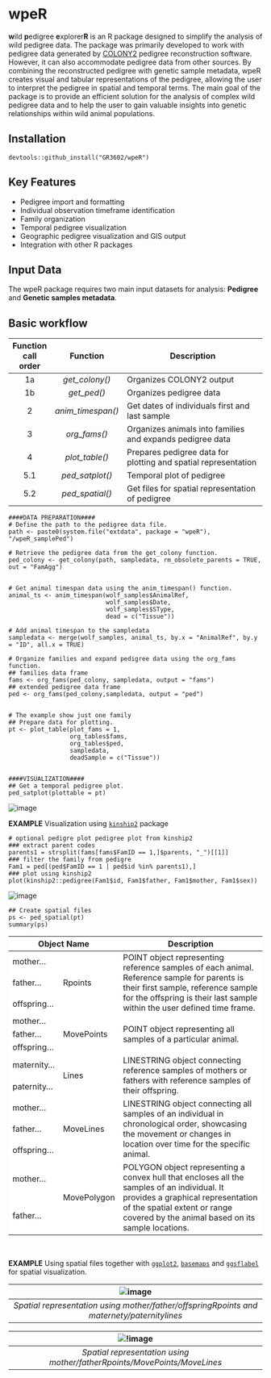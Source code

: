 
# wpeR

**w**ild **p**edigree **e**xplorer**R** is an R package designed to
simplify the analysis of wild pedigree data. The package was primarily
developed to work with pedigree data generated by
[COLONY2](https://www.zsl.org/about-zsl/resources/software/colony)
pedigree reconstruction software. However, it can also accommodate
pedigree data from other sources. By combining the reconstructed
pedigree with genetic sample metadata, wpeR creates visual and tabular
representations of the pedigree, allowing the user to interpret the
pedigree in spatial and temporal terms. The main goal of the package is
to provide an efficient solution for the analysis of complex wild
pedigree data and to help the user to gain valuable insights into
genetic relationships within wild animal populations.

## Installation

    devtools::github_install("GR3602/wpeR")

## Key Features

- Pedigree import and formatting
- Individual observation timeframe identification
- Family organization
- Temporal pedigree visualization
- Geographic pedigree visualization and GIS output
- Integration with other R packages

## Input Data

The wpeR package requires two main input datasets for analysis:
**Pedigree** and **Genetic samples metadata**.

## Basic workflow

| Function <br /> call <br /> order |     Function      | Description                                                    |
|:---------------------------------:|:-----------------:|----------------------------------------------------------------|
|                1a                 |  *get_colony()*   | Organizes COLONY2 output                                       |
|                1b                 |    *get_ped()*    | Organizes pedigree data                                        |
|                 2                 | *anim_timespan()* | Get dates of individuals first and last sample                 |
|                 3                 |   *org_fams()*    | Organizes animals into families and expands pedigree data      |
|                 4                 |  *plot_table()*   | Prepares pedigree data for plotting and spatial representation |
|                5.1                |  *ped_satplot()*  | Temporal plot of pedigree                                      |
|                5.2                |  *ped_spatial()*  | Get files for spatial representation of pedigree               |

    ####DATA PREPARATION####
    # Define the path to the pedigree data file.
    path <- paste0(system.file("extdata", package = "wpeR"), "/wpeR_samplePed")

    # Retrieve the pedigree data from the get_colony function.
    ped_colony <- get_colony(path, sampledata, rm_obsolete_parents = TRUE, out = "FamAgg")


    # Get animal timespan data using the anim_timespan() function.
    animal_ts <- anim_timespan(wolf_samples$AnimalRef,
                               wolf_samples$Date,
                               wolf_samples$SType,
                               dead = c("Tissue"))

    # Add animal timespan to the sampledata
    sampledata <- merge(wolf_samples, animal_ts, by.x = "AnimalRef", by.y = "ID", all.x = TRUE)

    # Organize families and expand pedigree data using the org_fams function.
    ## families data frame
    fams <- org_fams(ped_colony, sampledata, output = "fams")
    ## extended pedigree data frame
    ped <- org_fams(ped_colony,sampledata, output = "ped")


    # The example show just one family 
    ## Prepare data for plotting.
    pt <- plot_table(plot_fams = 1,
                     org_tables$fams,
                     org_tables$ped,
                     sampledata,
                     deadSample = c("Tissue"))
                     

    ####VISUALIZATION####                 
    ## Get a temporal pedigree plot.
    ped_satplot(plottable = pt)

![image](man/figures/sat_plot_exmpl.png)

**EXAMPLE** Visualization using
[`kinship2`](https://CRAN.R-project.org/package=kinship2) package

    # optional pedigre plot pedigree plot from kinship2
    ### extract parent codes
    parents1 = strsplit(fams[fams$FamID == 1,]$parents, "_")[[1]]
    ### filter the family from pedigre
    Fam1 = ped[(ped$FamID == 1 | ped$id %in% parents1),]
    ### plot using kinship2 
    plot(kinship2::pedigree(Fam1$id, Fam1$father, Fam1$mother, Fam1$sex))

![image](man/figures/ks2_pedigree_exmpl.png)

    ## Create spatial files
    ps <- ped_spatial(pt)
    summary(ps)

<table style="border-collapse: collapse; width: 100%; background-color: white;">
<thead>
<tr>
<th colspan="2">
Object Name
</th>
<th>
Description
</th>
</tr>
</thead>
<tbody>
<!-- Rpoints -->
<tr>
<td>
mother…
</td>
<td rowspan="3">
Rpoints
</td>
<td rowspan="3">
POINT object representing reference samples of each animal. Reference
sample for parents is their first sample, reference sample for the
offspring is their last sample within the user defined time frame.
</td>
</tr>
<tr>
<td>
father…
</td>
</tr>
<tr>
<td>
offspring…
</td>
</tr>
<!-- MovePoints -->
<tr>
<td>
mother…
</td>
<td rowspan="3">
MovePoints
</td>
<td rowspan="3">
POINT object representing all samples of a particular animal.
</td>
</tr>
<tr>
<td>
father…
</td>
</tr>
<tr>
<td>
offspring…
</td>
</tr>
<!-- Lines -->
<tr>
<td>
maternity…
</td>
<td rowspan="2">
Lines
</td>
<td rowspan="2">
LINESTRING object connecting reference samples of mothers or fathers
with reference samples of their offspring.
</td>
</tr>
<tr>
<td>
paternity…
</td>
</tr>
<!-- MoveLines -->
<tr>
<td>
mother…
</td>
<td rowspan="3">
MoveLines
</td>
<td rowspan="3">
LINESTRING object connecting all samples of an individual in
chronological order, showcasing the movement or changes in location over
time for the specific animal.
</td>
</tr>
<tr>
<td>
father…
</td>
</tr>
<tr>
<td>
offspring…
</td>
</tr>
<!-- MovePolygon -->
<tr>
<td>
mother…
</td>
<td rowspan="2">
MovePolygon
</td>
<td rowspan="2">
POLYGON object representing a convex hull that encloses all the samples
of an individual. It provides a graphical representation of the spatial
extent or range covered by the animal based on its sample locations.
</td>
</tr>
<tr>
<td>
father…
</td>
</tr>
</tbody>
</table>

<br/>

**EXAMPLE** Using spatial files together with
[`ggplot2`](https://CRAN.R-project.org/package=ggplot2),
[`basemaps`](https://CRAN.R-project.org/package=basemaps) and
[`ggsflabel`](https://github.com/yutannihilation/ggsflabel) for spatial
visualization.

|                        ![image](man/figures/ped_spatial_exmpl1.png)                        |
|:------------------------------------------------------------------------------------------:|
| *Spatial representation using mother/father/offspringRpoints and maternety/paternitylines* |

|              ![!image](man/figures/ped_spatial_exmpl2.png)               |
|:------------------------------------------------------------------------:|
| *Spatial representation using mother/fatherRpoints/MovePoints/MoveLines* |
